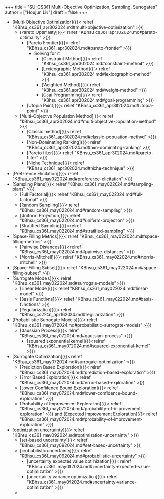 +++
title = "SU-CS361 Multi-Objective Optimization, Sampling, Surrogates"
author = ["Houjun Liu"]
draft = false
+++

-   [Multi-Objective Optimization]({{< relref "KBhsu_cs361_apr302024.md#multi-objective-optimization" >}})
    -   [Pareto Optimality]({{< relref "KBhsu_cs361_apr302024.md#pareto-optimality" >}})
        -   [Pareto Frontier]({{< relref "KBhsu_cs361_apr302024.md#pareto-frontier" >}})
            -   Solving for it
                -   [Constraint Method]({{< relref "KBhsu_cs361_apr302024.md#constraint-method" >}})
                -   [Lexicographic Method]({{< relref "KBhsu_cs361_apr302024.md#lexicographic-method" >}})
                -   [Weighted Method]({{< relref "KBhsu_cs361_apr302024.md#weight-method" >}})
                -   [Goal Programming]({{< relref "KBhsu_cs361_apr302024.md#goal-programming" >}})
        -   [Utopia Point]({{< relref "KBhsu_cs361_apr302024.md#utopia-point" >}})
    -   [Multi-Objective Population Method]({{< relref "KBhsu_cs361_apr302024.md#multi-objective-population-method" >}})
        -   [Classic method]({{< relref "KBhsu_cs361_apr302024.md#classic-population-method" >}})
        -   [Non-Dominating Ranking]({{< relref "KBhsu_cs361_apr302024.md#non-dominating-ranking" >}})
        -   [Pareto filter]({{< relref "KBhsu_cs361_apr302024.md#pareto-filter" >}})
        -   [Niche Technique]({{< relref "KBhsu_cs361_apr302024.md#niche-technique" >}})
-   [Preference Elicitation]({{< relref "KBhsu_cs361_may022024.md#preference-elicitation" >}})
-   [Sampling Plans]({{< relref "KBhsu_cs361_may022024.md#sampling-plans" >}})
    -   [Full Factorial]({{< relref "KBhsu_cs361_may022024.md#full-factorial" >}})
    -   [Random Sampling]({{< relref "KBhsu_cs361_may022024.md#random-sampling" >}})
    -   [Uniform Projection]({{< relref "KBhsu_cs361_may022024.md#uniform-projection" >}})
    -   [Stratified Sampling]({{< relref "KBhsu_cs361_may022024.md#stratified-sampling" >}})
-   [Space-Filling Metrics]({{< relref "KBhsu_cs361_may022024.md#space-filling-metrics" >}})
    -   [Pairwise Distances]({{< relref "KBhsu_cs361_may022024.md#pairwise-distances" >}})
    -   [Morris-Mitchell]({{< relref "KBhsu_cs361_may022024.md#morris-mitchell" >}})
-   [Space-Filling Subset]({{< relref "KBhsu_cs361_may022024.md#space-filling-subset" >}})
-   [Surrogate Models]({{< relref "KBhsu_cs361_may022024.md#surrogate-models" >}})
    -   [Linear Model]({{< relref "KBhsu_cs361_may022024.md#linear-model" >}})
    -   [Basis Functions]({{< relref "KBhsu_cs361_may022024.md#basis-functions" >}})
    -   [Regularization]({{< relref "KBhsu_cs224n_apr162024.md#regularization" >}})
-   [Probabilistic Surrogate Models]({{< relref "KBhsu_cs361_may072024.md#probabilistic-surrogate-models" >}})
    -   [Gaussian Process]({{< relref "KBhsu_cs361_may072024.md#gaussian-process" >}})
        -   [squared exponential kernel]({{< relref "KBhsu_cs361_may072024.md#squared-exponential-kernel" >}})
-   [Surrogate Optimization]({{< relref "KBhsu_cs361_may072024.md#surrogate-optimization" >}})
    -   [Prediction Based Exploration]({{< relref "KBhsu_cs361_may072024.md#prediction-based-exploration" >}})
    -   [Error Based Exploration]({{< relref "KBhsu_cs361_may072024.md#error-based-exploration" >}})
    -   [Lower Confidence Bound Exploration]({{< relref "KBhsu_cs361_may072024.md#lower-confidence-bound-exploration" >}})
    -   [Probability of Improvement Exploration]({{< relref "KBhsu_cs361_may072024.md#probability-of-improvement-exploration" >}}) and [Expected Improvement Exploration]({{< relref "KBhsu_cs361_may072024.md#probability-of-improvement-exploration" >}})
-   [optimization uncertainty]({{< relref "KBhsu_cs361_may092024.md#optimization-uncertainty" >}})
    -   [set-based uncertainty]({{< relref "KBhsu_cs361_may092024.md#set-based-uncertainty" >}})
    -   [probabilistic uncertainty]({{< relref "KBhsu_cs361_may092024.md#probabilistic-uncertainty" >}})
        -   [uncertainty expected value optimization]({{< relref "KBhsu_cs361_may092024.md#uncertainty-expected-value-optimization" >}})
        -   [uncertainty variance optimization]({{< relref "KBhsu_cs361_may092024.md#uncertainty-variance-optimization" >}})
    -
